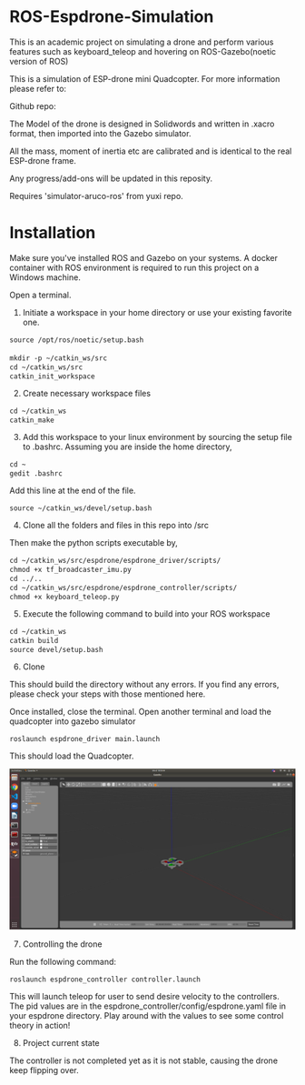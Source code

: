 # ROS-Espdrone-Simulation
This is an academic project on simulating a drone and perform various features such as keyboard_teleop and hovering on ROS-Gazebo(noetic version of ROS)

This is a simulation of ESP-drone mini Quadcopter. For more information please refer to:

Github repo:


The Model of the drone is designed in Solidwords and written in .xacro format, then imported into the Gazebo simulator.

All the mass, moment of inertia etc are calibrated and is identical to the real ESP-drone frame.

Any progress/add-ons will be updated in this reposity.

Requires 'simulator-aruco-ros' from yuxi repo.

# Installation #

Make sure you've installed ROS and Gazebo on your systems. A docker container with ROS environment is required to run this project on a Windows machine.

Open a terminal.
1. Initiate a workspace in your home directory or use your existing favorite one.
```
source /opt/ros/noetic/setup.bash 

mkdir -p ~/catkin_ws/src
cd ~/catkin_ws/src
catkin_init_workspace
```

2. Create necessary workspace files
```
cd ~/catkin_ws
catkin_make
```

3. Add this workspace to your linux environment by sourcing the setup file to .bashrc. Assuming you are inside the home directory, 
```
cd ~
gedit .bashrc
```
Add this line at the end of the file.
```
source ~/catkin_ws/devel/setup.bash
```

4. Clone all the folders and files in this repo into /src

Then make the python scripts executable by,
```
cd ~/catkin_ws/src/espdrone/espdrone_driver/scripts/
chmod +x tf_broadcaster_imu.py
cd ../..
cd ~/catkin_ws/src/espdrone/espdrone_controller/scripts/
chmod +x keyboard_teleop.py

```

5. Execute the following command to build into your ROS workspace
```
cd ~/catkin_ws
catkin build
source devel/setup.bash
```

6. Clone 

This should build the directory without any errors. If you find any errors, please check your steps with those mentioned here.

Once installed, close the terminal. Open another terminal and load the quadcopter into gazebo simulator
```
roslaunch espdrone_driver main.launch
```

This should load the Quadcopter.

![Image](https://github.com/Junszz/espdrone/blob/main/Image.png)

7. Controlling the drone

Run the following command:
```
roslaunch espdrone_controller controller.launch
```
This will launch teleop for user to send desire velocity to the controllers.
The pid values are in the espdrone_controller/config/espdrone.yaml file in your espdrone directory. Play around with the values to see some control theory in action!

8. Project current state

The controller is not completed yet as it is not stable, causing the drone keep flipping over.



